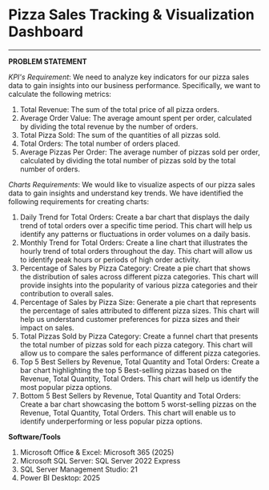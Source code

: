 # Pizza Sales Tracking & Visualization Dashboard

---
**PROBLEM STATEMENT**

*KPI's Requirement*:
We need to analyze key indicators for our pizza sales data to gain insights into our business performance. Specifically, we want to calculate the following metrics:

1. Total Revenue: The sum of the total price of all pizza orders.
2. Average Order Value: The average amount spent per order, calculated by dividing the total revenue by the number of orders.
3. Total Pizza Sold: The sum of the quantities of all pizzas sold.
4. Total Orders: The total number of orders placed.
5. Average Pizzas Per Order: The average number of pizzas sold per order, calculated by dividing the total number of pizzas sold by the total number of orders.

*Charts Requirements*: 
We would like to visualize aspects of our pizza sales data to gain insights and understand key trends. We have identified the following requirements for creating charts:
1. Daily Trend for Total Orders: Create a bar chart that displays the daily trend of total orders over a specific time period. This chart will help us identify any patterns or fluctuations in order volumes on a daily basis.
2. Monthly Trend for Total Orders: Create a line chart that illustrates the hourly trend of total orders throughout the day. This chart will allow us to identify peak hours or periods of high order activity.
3. Percentage of Sales by Pizza Category: Create a pie chart that shows the distribution of sales across different pizza categories. This chart will provide insights into the popularity of various pizza categories and their contribution to overall sales.
4. Percentage of Sales by Pizza Size: Generate a pie chart that represents the percentage of sales attributed to different pizza sizes. This chart will help us understand customer preferences for pizza sizes and their impact on sales.
5. Total Pizzas Sold by Pizza Category: Create a funnel chart that presents the total number of pizzas sold for each pizza category. This chart will allow us to compare the sales performance of different pizza categories.
6. Top 5 Best Sellers by Revenue, Total Quantity and Total Orders: Create a bar chart highlighting the top 5 Best-selling pizzas based on the Revenue, Total Quantity, Total Orders. This chart will help us identify the most popular pizza options. 
7. Bottom 5 Best Sellers by Revenue, Total Quantity and Total Orders: Create a bar chart showcasing the bottom 5 worst-selling pizzas on the Revenue, Total Quantity, Total Orders. This chart will enable us to identify underperforming or less popular pizza options.

**Software/Tools**
1. Microsoft Office & Excel: Microsoft 365 (2025)
2. Microsoft SQL Server: SQL Server 2022 Express
3. SQL Server Management Studio: 21
4. Power BI Desktop: 2025

